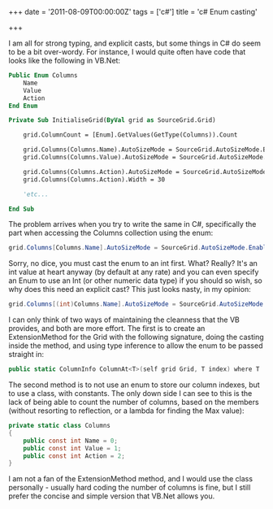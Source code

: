 +++
date = '2011-08-09T00:00:00Z'
tags = ['c#']
title = 'c# Enum casting'

+++

I am all for strong typing, and explicit casts, but some things in C# do seem to be a bit over-wordy.  For instance, I would quite often have code that looks like the following in VB.Net:

```vb
Public Enum Columns
	Name
	Value
	Action
End Enum

Private Sub InitialiseGrid(ByVal grid as SourceGrid.Grid)

	grid.ColumnCount = [Enum].GetValues(GetType(Columns)).Count

	grid.Columns(Columns.Name).AutoSizeMode = SourceGrid.AutoSizeMode.EnableAutoSizeView
	grid.Columns(Columns.Value).AutoSizeMode = SourceGrid.AutoSizeMode.EnableAutoSizeView | SourceGrid.AutoSizeMode.EnableStretch

	grid.Columns(Columns.Action).AutoSizeMode = SourceGrid.AutoSizeMode.None
	grid.Columns(Columns.Action).Width = 30

	'etc...

End Sub
```

The problem arrives when you try to write the same in C#, specifically the part when accessing the Columns collection using the enum:

```csharp
grid.Columns[Columns.Name].AutoSizeMode = SourceGrid.AutoSizeMode.EnableAutoSizeView;
```

Sorry, no dice, you must cast the enum to an int first.  What? Really? It's an int value at heart anyway (by default at any rate) and you can even specify an Enum to use an Int (or other numeric data type) if you should so wish, so why does this need an explicit cast?  This just looks nasty, in my opinion:

```csharp
grid.Columns[(int)Columns.Name].AutoSizeMode = SourceGrid.AutoSizeMode.EnableAutoSizeView;
```

I can only think of two ways of maintaining the cleanness that the VB provides, and both are more effort.  The first is to create an ExtensionMethod for the Grid with the following signature, doing the casting inside the method, and using type inference to allow the enum to be passed straight in:

```csharp
public static ColumnInfo ColumnAt<T>(self grid Grid, T index) where T : struct
```

The second method is to not use an enum to store our column indexes, but to use a class, with constants.  The only down side I can see to this is the lack of being able to count the number of columns, based on the members (without resorting to reflection, or a lambda for finding the Max value):

```csharp
private static class Columns
{
	public const int Name = 0;
	public const int Value = 1;
	public const int Action = 2;
}
```

I am not a fan of the ExtensionMethod method, and I would use the class personally - usually hard coding the number of columns is fine, but I still prefer the concise and simple version that VB.Net allows you.
